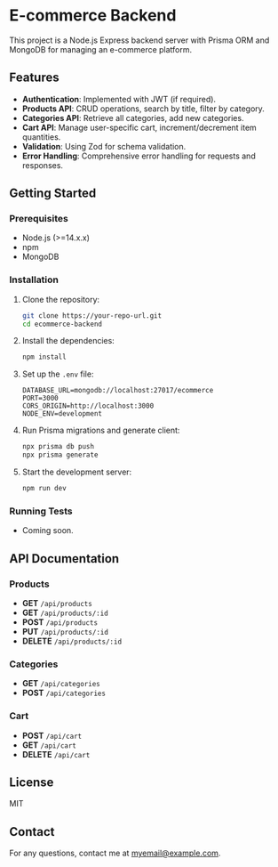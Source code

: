 # E-commerce Backend

This project is a Node.js Express backend server with Prisma ORM and MongoDB for managing an e-commerce platform.

## Features
- **Authentication**: Implemented with JWT (if required).
- **Products API**: CRUD operations, search by title, filter by category.
- **Categories API**: Retrieve all categories, add new categories.
- **Cart API**: Manage user-specific cart, increment/decrement item quantities.
- **Validation**: Using Zod for schema validation.
- **Error Handling**: Comprehensive error handling for requests and responses.

## Getting Started

### Prerequisites
- Node.js (>=14.x.x)
- npm
- MongoDB

### Installation
1. Clone the repository:
   ```bash
   git clone https://your-repo-url.git
   cd ecommerce-backend
   ```

2. Install the dependencies:
   ```bash
   npm install
   ```

3. Set up the `.env` file:
   ```plaintext
   DATABASE_URL=mongodb://localhost:27017/ecommerce
   PORT=3000
   CORS_ORIGIN=http://localhost:3000
   NODE_ENV=development
   ```

4. Run Prisma migrations and generate client:
   ```bash
   npx prisma db push
   npx prisma generate
   ```

5. Start the development server:
   ```bash
   npm run dev
   ```

### Running Tests
- Coming soon.

## API Documentation

### Products
- **GET** `/api/products`
- **GET** `/api/products/:id`
- **POST** `/api/products`
- **PUT** `/api/products/:id`
- **DELETE** `/api/products/:id`

### Categories
- **GET** `/api/categories`
- **POST** `/api/categories`

### Cart
- **POST** `/api/cart`
- **GET** `/api/cart`
- **DELETE** `/api/cart`

## License
MIT

## Contact
For any questions, contact me at myemail@example.com.

